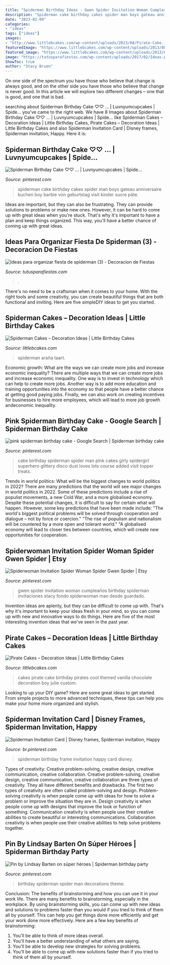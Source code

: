 ```yaml
---
title: "Spiderman Birthday Ideas - Gwen Spider Invitation Woman Cumpleaños Birthday Spiderman Invitaciones Stacy Fondo Spiderwoman Man Desde Guardado"
description: "Spiderman cake birthday cakes spider man boys gateau anniversaire kuchen boy barbie von geburtstag visit kinder sucre pâte"
date: "2023-02-09"
categories:
- "ideas"
tags: ["ideas"]
images:
- "http://www.littlebcakes.com/wp-content/uploads/2013/08/Pirate-Cake.jpg"
featuredImage: "https://www.littlebcakes.com/wp-content/uploads/2013/08/Spiderman-Cakes-Images-768x1024.jpg"
featured_image: "https://www.littlebcakes.com/wp-content/uploads/2013/08/Spiderman-Cakes-Images-768x1024.jpg"
image: "https://tutusparafiestas.com/wp-content/uploads/2017/02/Ideas-para-organizar-fiesta-de-spiderman-3.jpg"
ShowToc: true
author: "Stacy Bruen"
---
```



On one side of the spectrum you have those who believe that change is always good, and on the other side you have those who believe that change is never good. In this article we will explore two different changes – one that is good, and one that is bad.

	

		
searching about Spiderman Birthday Cake ♡♡ … | Luvnyumcupcakes | Spide… you've came to the right web. We have 8 Images about Spiderman Birthday Cake ♡♡ … | Luvnyumcupcakes | Spide… like Spiderman Cakes – Decoration Ideas | Little Birthday Cakes, Pirate Cakes – Decoration Ideas | Little Birthday Cakes and also Spiderman Invitation Card | Disney frames, Spiderman invitation, Happy. Here it is:
		
    
## Spiderman Birthday Cake ♡♡ … | Luvnyumcupcakes | Spide…

<img loading=lazy src="https://i.pinimg.com/736x/39/b7/40/39b740138f71dcf10444f3de6da6b2de--spiderman-birthday-cake-spider-man-birthday.jpg?b=t" onerror="this.onerror=null;this.src='https://tse4.mm.bing.net/th?id=OIP.GP65YL8QBxKGGI7QFZj70gHaLH&amp;pid=15.1';" alt="Spiderman Birthday Cake ♡♡ … | Luvnyumcupcakes | Spide…">

_Source: pinterest.com_

>spiderman cake birthday cakes spider man boys gateau anniversaire kuchen boy barbie von geburtstag visit kinder sucre pâte. 

	

Ideas are important, but they can also be frustrating. They can provide solutions to problems or make new ones. However, it can be hard to come up with great ideas when you're stuck. That's why it's important to have a plan and keep things organized. This way, you'll have a better chance of coming up with great ideas.

    
## Ideas Para Organizar Fiesta De Spiderman (3) - Decoracion De Fiestas

<img loading=lazy src="https://tutusparafiestas.com/wp-content/uploads/2017/02/Ideas-para-organizar-fiesta-de-spiderman-3.jpg" onerror="this.onerror=null;this.src='https://tse3.mm.bing.net/th?id=OIP.SYN7jg-LsFcfxYoIm-dnEwAAAA&amp;pid=15.1';" alt="Ideas para organizar fiesta de spiderman (3) - Decoracion de Fiestas">

_Source: tutusparafiestas.com_

>. 

	

There's no need to be a craftsman when it comes to your home. With the right tools and some creativity, you can create beautiful things that are both functional and inviting. Here are five simpleDIY ideas to get you started.

    
## Spiderman Cakes – Decoration Ideas | Little Birthday Cakes

<img loading=lazy src="https://www.littlebcakes.com/wp-content/uploads/2013/08/Spiderman-Cakes-Images-768x1024.jpg" onerror="this.onerror=null;this.src='https://tse1.mm.bing.net/th?id=OIP.TOPlR1D8qo_mxUlSZKvBFwHaJ4&amp;pid=15.1';" alt="Spiderman Cakes – Decoration Ideas | Little Birthday Cakes">

_Source: littlebcakes.com_

>spiderman araña taart. 

	

Economic growth: What are the ways we can create more jobs and increase economic inequality?
There are multiple ways that we can create more jobs and increase economic inequality. One way is to invest in technology which can help to create more jobs. Another way is to add more education and training opportunities into the economy so that people have a better chance at getting good paying jobs. Finally, we can also work on creating incentives for businesses to hire more employees, which will lead to more job growth andeconomic inequality.

    
## Pink Spiderman Birthday Cake - Google Search | Spiderman Birthday Cake

<img loading=lazy src="https://i.pinimg.com/originals/88/d7/46/88d74629811596047be69b300465ae97.jpg" onerror="this.onerror=null;this.src='https://tse3.mm.bing.net/th?id=OIP.yw79LOk-5htoq76rRALpUAHaNK&amp;pid=15.1';" alt="pink spiderman birthday cake - Google Search | Spiderman birthday cake">

_Source: pinterest.com_

>cake birthday spiderman spider man pink cakes girly spidergirl superhero glittery disco dust loves lots course added visit topper treats. 

	

Trends in world politics: What will be the biggest changes to world politics in 2022?
There are many predictions that the world will see major changes in world politics in 2022. Some of these predictions include a rise of populist movements, a new Cold War, and a more globalised economy. Despite these potential changes, it is difficult to say for certain what will happen. However, some key predictions that have been made include: 
"The world's biggest political problems will be solved through cooperation and dialogue – not by force or coercion."
"The rise of populism and nationalism will be countered by a more open and tolerant world."
"A globalised economy will lead to closer ties between countries, which will create new opportunities for cooperation.

    
## Spiderwoman Invitation Spider Woman Spider Gwen Spider | Etsy

<img loading=lazy src="https://i.pinimg.com/736x/2d/d9/06/2dd906e869b815f781fad33c4024ca75.jpg" onerror="this.onerror=null;this.src='https://tse3.mm.bing.net/th?id=OIP.1p2xNNKBc6zeJL5WK79ELAHaHa&amp;pid=15.1';" alt="Spiderwoman Invitation Spider Woman Spider Gwen Spider | Etsy">

_Source: pinterest.com_

>gwen spider invitation woman cumpleaños birthday spiderman invitaciones stacy fondo spiderwoman man desde guardado. 

	

Invention ideas are aplenty, but they can be difficult to come up with. That's why it's important to keep your ideas fresh in your mind, so you can come up with new and innovative ways to do things. Here are five of the most interesting invention ideas that we've seen in the past year.

    
## Pirate Cakes – Decoration Ideas | Little Birthday Cakes

<img loading=lazy src="http://www.littlebcakes.com/wp-content/uploads/2013/08/Pirate-Cake.jpg" onerror="this.onerror=null;this.src='https://tse1.mm.bing.net/th?id=OIP.R3Y5PYGv4gTqSeNIEjy6xQHaKt&amp;pid=15.1';" alt="Pirate Cakes – Decoration Ideas | Little Birthday Cakes">

_Source: littlebcakes.com_

>cakes pirate cake birthday pirates cool themed vanilla chocolate decoration boy julie custom. 

	

Looking to up your DIY game? Here are some great ideas to get started. From simple projects to more advanced techniques, these tips can help you make your home more organized and stylish.

    
## Spiderman Invitation Card | Disney Frames, Spiderman Invitation, Happy

<img loading=lazy src="https://i.pinimg.com/736x/eb/77/6c/eb776c04d0dd15a3728cba44ed94bf6c.jpg" onerror="this.onerror=null;this.src='https://tse2.mm.bing.net/th?id=OIP.iV_lyRaJA1xfqpmujbylFgHaKc&amp;pid=15.1';" alt="Spiderman Invitation Card | Disney frames, Spiderman invitation, Happy">

_Source: br.pinterest.com_

>spiderman birthday frame invitation happy card disney. 

	

Types of creativity: Creative problem-solving, creative design, creative communication, creative collaboration.
Creative problem-solving, creative design, creative communication, creative collaboration are three types of creativity. They all have different benefits and drawbacks. The first two types of creativity are often called problem-solving and design. Problem-solving creativity is when people come up with ideas for how to solve a problem or improve the situation they are in. Design creativity is when people come up with designs that improve the look or function of something. Communication creativity is when people use their creative abilities to create beautiful or interesting communications. Collaboration creativity is when people use their creative abilities to help solve problems together.

    
## Pin By Lindsay Barten On Súper Héroes | Spiderman Birthday Party

<img loading=lazy src="https://i.pinimg.com/736x/61/97/3d/61973d494c250f3c9c2dd648999deba9.jpg" onerror="this.onerror=null;this.src='https://tse2.mm.bing.net/th?id=OIP.u8Hp0IEA_u6EK4k76wDTfAHaGl&amp;pid=15.1';" alt="Pin by Lindsay Barten on súper héroes | Spiderman birthday party">

_Source: pinterest.com_

>birthday spiderman spider man decorations theme. 

	

Conclusion: The benefits of brainstorming and how you can use it in your work life.
There are many benefits to brainstorming, especially in the workplace. By using brainstorming skills, you can come up with new ideas and solutions to problems faster than you would if you tried to think of them all by yourself. This can help you get things done more efficiently and get your work done more effectively. Here are a few key benefits of brainstorming:
1. You’ll be able to think of more ideas overall.
2. You’ll have a better understanding of what others are saying.
3. You’ll be able to develop new strategies for solving problems.
4. You’ll be able to come up with new solutions faster than if you tried to think of them all by yourself.

